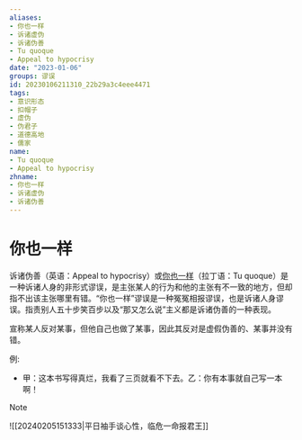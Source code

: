 ```yaml
---
aliases:
- 你也一样
- 诉诸虚伪
- 诉诸伪善
- Tu quoque
- Appeal to hypocrisy
date: "2023-01-06"
groups: 谬误
id: 20230106211310_22b29a3c4eee4471
tags:
- 意识形态
- 扣帽子
- 虚伪
- 伪君子
- 道德高地
- 儒家
name:
- Tu quoque
- Appeal to hypocrisy
zhname:
- 你也一样
- 诉诸虚伪
- 诉诸伪善
---
```


# 你也一样

诉诸伪善（英语：Appeal to hypocrisy）或[你也一样](https://zh.wikipedia.org/wiki/%E4%BD%A0%E4%B9%9F%E4%B8%80%E6%A8%A3)（拉丁语：Tu quoque）是一种诉诸人身的非形式谬误，是主张某人的行为和他的主张有不一致的地方，但却指不出该主张哪里有错。“你也一样”谬误是一种冤冤相报谬误，也是诉诸人身谬误。指责别人五十步笑百步以及“那又怎么说”主义都是诉诸伪善的一种表现。

宣称某人反对某事，但他自己也做了某事，因此其反对是虚假伪善的、某事并没有错。

例:
- 甲：这本书写得真烂，我看了三页就看不下去。乙：你有本事就自己写一本啊！

> [!NOTE]
> ![[20240205151333|平日袖手谈心性，临危一命报君王]]
